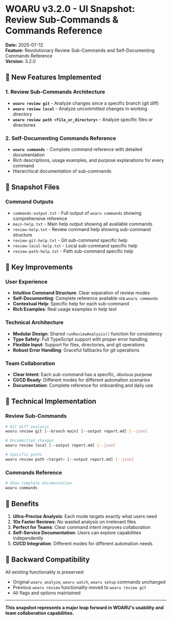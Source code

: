 # WOARU v3.2.0 - UI Snapshot: Review Sub-Commands & Commands Reference

**Date:** 2025-07-12  
**Feature:** Revolutionary Review Sub-Commands and Self-Documenting Commands Reference  
**Version:** 3.2.0

## 🎯 **New Features Implemented**

### 1. **Review Sub-Commands Architecture**
- **`woaru review git`** - Analyze changes since a specific branch (git diff)
- **`woaru review local`** - Analyze uncommitted changes in working directory  
- **`woaru review path <file_or_directory>`** - Analyze specific files or directories

### 2. **Self-Documenting Commands Reference**
- **`woaru commands`** - Complete command reference with detailed documentation
- Rich descriptions, usage examples, and purpose explanations for every command
- Hierarchical documentation of sub-commands

## 📁 **Snapshot Files**

### Command Outputs
- `commands-output.txt` - Full output of `woaru commands` showing comprehensive reference
- `main-help.txt` - Main help output showing all available commands
- `review-help.txt` - Review command help showing sub-command structure
- `review-git-help.txt` - Git sub-command specific help
- `review-local-help.txt` - Local sub-command specific help  
- `review-path-help.txt` - Path sub-command specific help

## 🚀 **Key Improvements**

### **User Experience**
- **Intuitive Command Structure**: Clear separation of review modes
- **Self-Documenting**: Complete reference available via `woaru commands`
- **Contextual Help**: Specific help for each sub-command
- **Rich Examples**: Real usage examples in help text

### **Technical Architecture**
- **Modular Design**: Shared `runReviewAnalysis()` function for consistency
- **Type Safety**: Full TypeScript support with proper error handling
- **Flexible Input**: Support for files, directories, and git operations
- **Robust Error Handling**: Graceful fallbacks for git operations

### **Team Collaboration**
- **Clear Intent**: Each sub-command has a specific, obvious purpose
- **CI/CD Ready**: Different modes for different automation scenarios
- **Documentation**: Complete reference for onboarding and daily use

## 🔧 **Technical Implementation**

### Review Sub-Commands
```bash
# Git diff analysis
woaru review git [--branch main] [--output report.md] [--json]

# Uncommitted changes  
woaru review local [--output report.md] [--json]

# Specific paths
woaru review path <target> [--output report.md] [--json]
```

### Commands Reference
```bash
# Show complete documentation
woaru commands
```

## 🎯 **Benefits**

1. **Ultra-Precise Analysis**: Each mode targets exactly what users need
2. **10x Faster Reviews**: No wasted analysis on irrelevant files
3. **Perfect for Teams**: Clear command intent improves collaboration
4. **Self-Service Documentation**: Users can explore capabilities independently
5. **CI/CD Integration**: Different modes for different automation needs

## 🔄 **Backward Compatibility**

All existing functionality is preserved:
- Original `woaru analyze`, `woaru watch`, `woaru setup` commands unchanged
- Previous `woaru review` functionality moved to `woaru review git`
- All flags and options maintained

---

**This snapshot represents a major leap forward in WOARU's usability and team collaboration capabilities.**